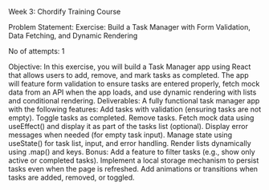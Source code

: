 Week 3: Chordify Training Course

Problem Statement: Exercise: Build a Task Manager with Form Validation, Data Fetching, and Dynamic Rendering

No of attempts: 1

Objective: In this exercise, you will build a Task Manager app using React that allows users to add, remove, and mark tasks as completed. The app will feature form validation to ensure tasks are entered properly, fetch mock data from an API when the app loads, and use dynamic rendering with lists and conditional rendering. Deliverables: A fully functional task manager app with the following features: Add tasks with validation (ensuring tasks are not empty). Toggle tasks as completed. Remove tasks. Fetch mock data using useEffect() and display it as part of the tasks list (optional). Display error messages when needed (for empty task input). Manage state using useState() for task list, input, and error handling. Render lists dynamically using .map() and keys. Bonus: Add a feature to filter tasks (e.g., show only active or completed tasks). Implement a local storage mechanism to persist tasks even when the page is refreshed. Add animations or transitions when tasks are added, removed, or toggled.